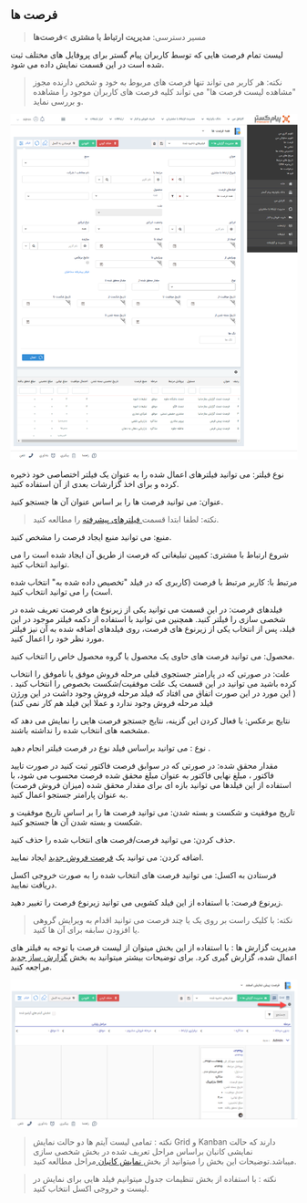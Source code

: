 ## فرصت ها

> مسیر دسترسی:  **مدیریت ارتباط با مشتری** >**فرصت‌ها** 

لیست تمام فرصت هایی که توسط کاربران پیام گستر برای پروفایل های مختلف ثبت شده است در این قسمت نمایش داده می شود.

> نکته: هر کاربر می تواند تنها فرصت های مربوط به خود و شخص دارنده مجوز "مشاهده لیست فرصت ها" می تواند کلیه فرصت های کاربران موجود را مشاهده و بررسی نماید.


![](OpportunitiesList.png)


نوع فیلتر: می توانید فیلترهای اعمال شده را به عنوان یک فیلتر اختصاصی خود ذخیره کرده و برای اخذ گزارشات بعدی از آن استفاده کنید.

عنوان: می توانید فرصت ها را بر اساس عنوان آن ها جستجو کنید.

> نکته: لطفا ابتدا قسمت[ فیلترهای پیشرفته](https://github.com/1stco/PayamGostarDocs/blob/master/help%202.5.4/Customer-relationship-management/Advanced-filter/Advanced-filter.md) را مطالعه کنید.


منبع: می توانید منبع ایجاد فرصت را مشخص کنید.

شروع ارتباط با مشتری: کمپین تبلیغاتی که فرصت از طریق آن ایجاد شده است را می توانید انتخاب کنید.

مرتبط با: کاربر مرتبط با فرصت (کاربری که در فیلد "تخصیص داده شده به"  انتخاب شده است) را می توانید انتخاب کنید.

فیلدهای فرصت: در این قسمت می توانید یکی از زیرنوع های فرصت تعریف شده در شخصی سازی را فیلتر کنید. همچنین می توانید با استفاده از دکمه فیلتر موجود در این فیلد، پس از انتخاب یکی از زیرنوع های فرصت، روی فیلدهای اضافه شده به آن نیز فیلتر مورد نظر خود را اعمال کنید.

محصول: می توانید فرصت های حاوی یک محصول یا گروه محصول خاص را انتخاب کنید.

علت: در صورتی که در پارامتر جستجوی قبلی مرحله فروش موفق یا ناموفق را انتخاب کرده باشید می توانید در این قسمت یک علت موفقیت/شکست بخصوص را انتخاب کنید . ( این مورد در این صورت اتفاق می افتاد که فیلد مرحله فروش وجود داشت در این ورژن فیلد مرحله فروش وجود ندارد و عملا این فیلد هم کار نمی کند)

نتایج برعکس: با فعال کردن این گزینه، نتایج جستجو فرصت هایی را نمایش می دهد که مشخصه های انتخاب شده را نداشته باشند.

نوع : می توانید براساس فیلد نوع در فرصت  فیلتر انجام دهید .

مقدار محقق شده: در صورتی که در سوابق فرصت فاکتور ثبت کنید در صورت تایید فاکتور ، مبلغ نهایی فاکتور به عنوان مبلغ محقق شده فرصت محسوب می شود، با استفاده از این فیلدها می توانید بازه ای برای مقدار محقق شده (میزان فروش فرصت) به عنوان پارامتر جستجو اعمال کنید.

تاریخ موفقیت و شکست و بسته شدن: می توانید فرصت ها را بر اساس تاریخ موفقیت و شکست و بسته شدن آن ها جستجو کنید.

حذف کردن: می توانید فرصت/فرصت های  انتخاب شده را حذف کنید.

اضافه کردن: می توانید یک [فرصت فروش جدید](https://github.com/1stco/PayamGostarDocs/blob/master/help%202.5.4/Integrated-bank/Database/Records/New-opportunity/New-opportunity.md) ایجاد نمایید.

فرستادن به اکسل: می توانید فرصت های انتخاب شده را به صورت خروجی اکسل دریافت نمایید.

زیرنوع فرصت: با استفاده از این فیلد کشویی می توانید زیرنوع فرصت را تغییر دهید.

> نکته: با کلیک راست بر روی یک یا چند فرصت می توانید اقدام به ویرایش گروهی یا افزودن سابقه برای آن ها کنید.


مدیریت گزارش ها :  با استفاده از این بخش میتوان از لیست فرصت با توجه به فیلتر های اعمال شده، گزارش گیری کرد. برای توضیحات بیشتر میتوانید به بخش [گزارش ساز جدید ](https://github.com/1stco/PayamGostarDocs/blob/master/help%202.5.4/Management-and-reports/Report-Builder/Report-Builder.md)مراجعه کنید.

![](OpportunitiesList1.png)

> نکته : تمامی لیست آیتم ها دو حالت نمایش Grid و Kanban دارند که حالت نمایشی کانبان براساس مراحل تعریف شده در بخش شخصی سازی میباشد.توضیحات این بخش را میتوانید از بخش[ نمایش کانبان ](https://github.com/1stco/PayamGostarDocs/blob/master/help%202.5.4/Integrated-bank/Database/Records/leveling/leveling.md)مراحل مطالعه کنید.

> نکته :  با استفاده از بخش تنظیمات جدول میتوانیم فیلد هایی برای نمایش در لیست و خروجی اکسل انتخاب کنید.



